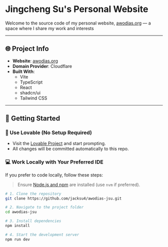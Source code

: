 # Jingcheng Su's Personal Website

Welcome to the source code of my personal website, [awodias.org](https://awodias.org) — a space where I share my work and interests

---

## 🌐 Project Info

- **Website**: [awodias.org](https://awodias.org)  
- **Domain Provider**: Cloudflare  
- **Built With**:  
  - Vite  
  - TypeScript  
  - React  
  - shadcn/ui  
  - Tailwind CSS  

---

## 🚀 Getting Started

### 🔧 Use Lovable (No Setup Required)

- Visit the [Lovable Project](https://lovable.dev/projects/97be3f4f-ebdf-4794-a5b8-b2d3a03d1c52) and start prompting.
- All changes will be committed automatically to this repo.

### 💻 Work Locally with Your Preferred IDE

If you prefer to code locally, follow these steps:

> Ensure [Node.js and npm](https://github.com/nvm-sh/nvm#installing-and-updating) are installed (use `nvm` if preferred).

```sh
# 1. Clone the repository
git clone https://github.com/jacksu4/awodias-jsu.git

# 2. Navigate to the project folder
cd awodias-jsu

# 3. Install dependencies
npm install

# 4. Start the development server
npm run dev
